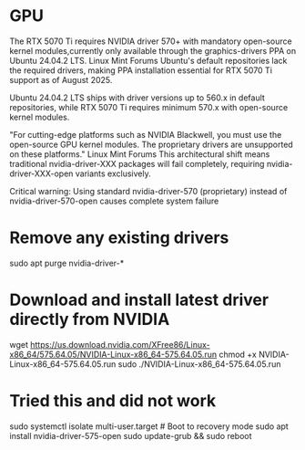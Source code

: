 # GPU 
The RTX 5070 Ti requires NVIDIA driver 570+ with mandatory open-source kernel modules,currently only available through the graphics-drivers PPA on Ubuntu 24.04.2 LTS.
Linux Mint Forums Ubuntu's default repositories lack the required drivers, making PPA installation essential for RTX 5070 Ti support as of August 2025.


Ubuntu 24.04.2 LTS ships with driver versions up to 560.x in default repositories, while RTX 5070 Ti requires minimum 570.x with open-source kernel modules.

"For cutting-edge platforms such as NVIDIA Blackwell, you must use the open-source GPU kernel modules. The proprietary drivers are unsupported on these platforms." 
Linux Mint Forums This architectural shift means traditional nvidia-driver-XXX packages will fail completely, requiring nvidia-driver-XXX-open variants exclusively. 

Critical warning: Using standard nvidia-driver-570 (proprietary) instead of nvidia-driver-570-open causes complete system failure


# Remove any existing drivers
sudo apt purge nvidia-driver-*

# Download and install latest driver directly from NVIDIA
wget https://us.download.nvidia.com/XFree86/Linux-x86_64/575.64.05/NVIDIA-Linux-x86_64-575.64.05.run
chmod +x NVIDIA-Linux-x86_64-575.64.05.run
sudo ./NVIDIA-Linux-x86_64-575.64.05.run


# Tried this and did not work

sudo systemctl isolate multi-user.target # Boot to recovery mode
sudo apt install nvidia-driver-575-open
sudo update-grub && sudo reboot
